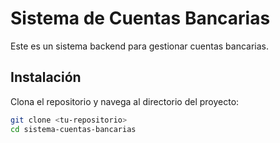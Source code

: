 # Sistema de Cuentas Bancarias

Este es un sistema backend para gestionar cuentas bancarias.

## Instalación

Clona el repositorio y navega al directorio del proyecto:

```bash
git clone <tu-repositorio>
cd sistema-cuentas-bancarias
